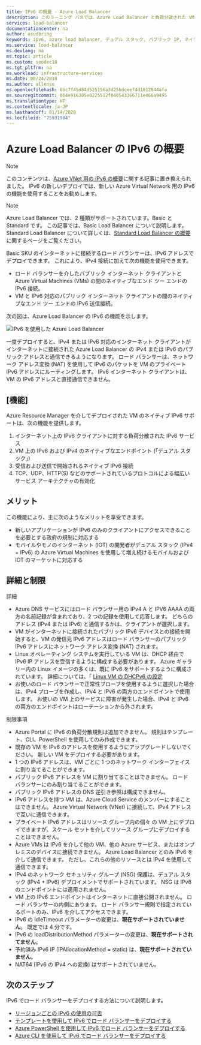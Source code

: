 ```yaml
---
title: IPv6 の概要 - Azure Load Balancer
description: このラーニング パスでは、Azure Load Balancer と負荷分散された VM に対する IPv6 のサポートを開始します。
services: load-balancer
documentationcenter: na
author: asudbring
keywords: ipv6, azure load balancer, デュアル スタック, パブリック IP, ネイティブ ipv6, モバイル, iot
ms.service: load-balancer
ms.devlang: na
ms.topic: article
ms.custom: seodec18
ms.tgt_pltfrm: na
ms.workload: infrastructure-services
ms.date: 08/24/2018
ms.author: allensu
ms.openlocfilehash: 6bc7f45d84d525156a3d25bdceef4d1012844afa
ms.sourcegitcommit: 014e916305e0225512f040543366711e466a9495
ms.translationtype: HT
ms.contentlocale: ja-JP
ms.lasthandoff: 01/14/2020
ms.locfileid: "75931984"
---
```

# <a name="overview-of-ipv6-for-azure-load-balancer"></a>Azure Load Balancer の IPv6 の概要


>[!NOTE] 
>このコンテンツは、[Azure VNet 用の IPv6 の概要](https://docs.microsoft.com/azure/virtual-network/ipv6-overview)に関する記事に置き換えられました。 IPv6 の新しいデプロイでは、新しい Azure Virtual Network 用の IPv6 の機能を使用することをお勧めします。

>[!NOTE]
>Azure Load Balancer では、2 種類がサポートされています。Basic と Standard です。 この記事では、Basic Load Balancer について説明します。 Standard Load Balancer について詳しくは、[Standard Load Balancer の概要](load-balancer-standard-overview.md)に関するページをご覧ください。

Basic SKU のインターネットに接続するロード バランサーは、IPv6 アドレスでデプロイできます。 これにより、IPv4 接続に加えて次の機能を使用できます。

* ロード バランサーを介したパブリック インターネット クライアントと Azure Virtual Machines (VMs) の間のネイティブなエンド ツー エンドの IPv6 接続。
* VM と IPv6 対応のパブリック インターネット クライアントの間のネイティブなエンド ツー エンドの IPv6 送信接続。

次の図は、Azure Load Balancer の IPv6 の機能を示します。

![IPv6 を使用した Azure Load Balancer](./media/load-balancer-ipv6-overview/load-balancer-ipv6.png)

一度デプロイすると、IPv4 または IPv6 対応のインターネット クライアントがインターネットに接続された Azure Load Balancer の IPv4 または IPv6 のパブリック アドレスと通信できるようになります。 ロード バランサーは、ネットワーク アドレス変換 (NAT) を使用して IPv6 のパケットを VM のプライベート IPv6 アドレスにルーティングします。 IPv6 インターネット クライアントは、VM の IPv6 アドレスと直接通信できません。

## <a name="features"></a>[機能]

Azure Resource Manager を介してデプロイされた VM のネイティブ IPv6 サポートは、次の機能を提供します。

1. インターネット上の IPv6 クライアントに対する負荷分散された IPv6 サービス
2. VM 上の IPv6 および IPv4 のネイティブなエンドポイント (「デュアル スタック」)
3. 受信および送信で開始されるネイティブ IPv6 接続
4. TCP、UDP、HTTP(S) などのサポートされているプロトコルによる幅広いサービス アーキテクチャの有効化

## <a name="benefits"></a>メリット

この機能により、主に次のようなメリットを享受できます。

* 新しいアプリケーションが IPv6 のみのクライアントにアクセスできることを必要とする政府の規制に対応する
* モバイルやモノのインターネット (IOT) の開発者がデュアル スタック (IPv4 + IPv6) の Azure Virtual Machines を使用して増え続けるモバイルおよび IOT のマーケットに対応する

## <a name="details-and-limitations"></a>詳細と制限

詳細

* Azure DNS サービスにはロード バランサー用の IPv4 A と IPV6 AAAA の両方の名前記録が含まれており、2 つの記録を使用して応答します。 どちらのアドレス (IPv4 または IPv6) と通信するかは、クライアントが選択します。
* VM がインターネットに接続されたパブリック IPv6 デバイスとの接続を開始すると、VM の発信元 IPv6 アドレスはロード バランサーのパブリック IPv6 アドレスにネットワーク アドレス変換 (NAT) されます。
* Linux オペレーティング システムを実行している VM は、DHCP 経由で IPv6 IP アドレスを受信するように構成する必要があります。 Azure ギャラリー内の Linux イメージの多くは、既に IPv6 をサポートするように構成されています。 詳細については、「 [Linux VM の DHCPv6 の設定](load-balancer-ipv6-for-linux.md)
* お使いのロード バランサーで正常性プローブを使用するように選択した場合は、IPv4 プローブを作成し、IPv4 と IPv6 の両方のエンドポイントで使用します。 お使いの VM 上のサービスに障害が発生した場合、IPv4 と IPv6 の両方のエンドポイントはローテーションから外されます。

制限事項

* Azure Portal に IPv6 の負荷分散規則は追加できません。 規則はテンプレート、CLI、PowerShell を使用してのみ作成できます。
* 既存の VM を IPv6 のアドレスを使用するようにアップグレードしないでください。 新しい VM をデプロイする必要があります。
* 1 つの IPv6 アドレスは、VM ごとに 1 つのネットワーク インターフェイスに割り当てることができます。
* パブリック IPv6 アドレスを VM に割り当てることはできません。 ロード バランサーにのみ割り当てることができます。
* パブリック IPv6 アドレスの DNS 逆引き参照は構成できません。
* IPv6 アドレスを持つ VM は、Azure Cloud Service のメンバーにすることはできません。 Azure Virtual Network (VNet) に接続して、IPv4 アドレスで互いに通信できます。
* プライベート IPv6 アドレスはリソース グループ内の個々 の VM 上にデプロイできますが、スケール セットを介してリソース グループにデプロイすることはできません。
* Azure VMs は IPv6 を介して他の VM、他の Azure サービス、またはオンプレミスのデバイスに接続できません。 Azure Load Balancer とのみ IPv6 を介して通信できます。 ただし、これらの他のリソースとは IPv4 を使用して通信できます。
* IPv4 のネットワーク セキュリティ グループ (NSG) 保護は、デュアル スタック (IPv4 + IPv6) デプロイメントでサポートされています。 NSG は IPv6 のエンドポイントには適用されません。
* VM 上の IPv6 エンドポイントはインターネットに直接公開されません。 ロード バランサーの内側にあります。 ロード バランサー規則で指定されているポートのみ、IPv6 を介してアクセスできます。
* IPv6 の IdleTimeout パラメーターの変更は、**現在サポートされていません**。 既定では 4 分です。
* IPv6 の loadDistributionMethod パラメーターの変更は、**現在サポートされてません**。
* 予約済み IPv6 IP (IPAllocationMethod = static) は、**現在サポートされていません**。
* NAT64 (IPv6 の IPv4 への変換) はサポートされていません。

## <a name="next-steps"></a>次のステップ

IPv6 でロード バランサーをデプロイする方法について説明します。

* [リージョンごとの IPv6 の使用の可否](https://go.microsoft.com/fwlink/?linkid=828357)
* [テンプレートを使用して IPv6 でロード バランサーをデプロイする](load-balancer-ipv6-internet-template.md)
* [Azure PowerShell を使用して IPv6 でロード バランサーをデプロイする](load-balancer-ipv6-internet-ps.md)
* [Azure CLI を使用して IPv6 でロード バランサーをデプロイする](load-balancer-ipv6-internet-cli.md)
